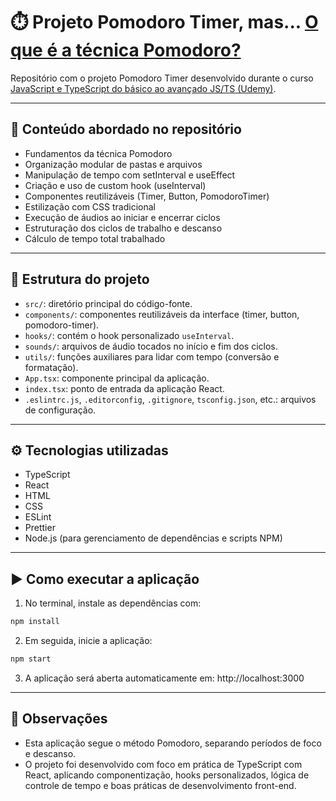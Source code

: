 # ⏱️ Projeto Pomodoro Timer, mas... [O que é a técnica Pomodoro?](https://pt.wikipedia.org/wiki/T%C3%A9cnica_pomodoro)


Repositório com o projeto Pomodoro Timer desenvolvido durante o curso [JavaScript e TypeScript do básico ao avançado JS/TS (Udemy)](https://www.udemy.com/course/curso-de-javascript-moderno-do-basico-ao-avancado).

---

## 🧠 Conteúdo abordado no repositório

- Fundamentos da técnica Pomodoro
- Organização modular de pastas e arquivos
- Manipulação de tempo com setInterval e useEffect
- Criação e uso de custom hook (useInterval)
- Componentes reutilizáveis (Timer, Button, PomodoroTimer)
- Estilização com CSS tradicional
- Execução de áudios ao iniciar e encerrar ciclos
- Estruturação dos ciclos de trabalho e descanso
- Cálculo de tempo total trabalhado

---

## 📁 Estrutura do projeto

- `src/`: diretório principal do código-fonte.
- `components/`: componentes reutilizáveis da interface (timer, button, pomodoro-timer).
- `hooks/`: contém o hook personalizado `useInterval`.
- `sounds/`: arquivos de áudio tocados no início e fim dos ciclos.
- `utils/`: funções auxiliares para lidar com tempo (conversão e formatação).
- `App.tsx`: componente principal da aplicação.
- `index.tsx`: ponto de entrada da aplicação React.
- `.eslintrc.js`, `.editorconfig`, `.gitignore`, `tsconfig.json`, etc.: arquivos de configuração.

---

## ⚙️ Tecnologias utilizadas

- TypeScript
- React
- HTML
- CSS
- ESLint
- Prettier
- Node.js (para gerenciamento de dependências e scripts NPM)

---

## ▶️ Como executar a aplicação

1. No terminal, instale as dependências com:

```bash
npm install
```

2. Em seguida, inicie a aplicação:

```bash
npm start
```
3. A aplicação será aberta automaticamente em: http://localhost:3000

---

## 📌 Observações

- Esta aplicação segue o método Pomodoro, separando períodos de foco e descanso.
- O projeto foi desenvolvido com foco em prática de TypeScript com React, aplicando componentização, hooks personalizados, lógica de controle de tempo e boas práticas de desenvolvimento front-end.

